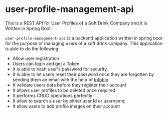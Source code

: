 # user-profile-management-api
This is a REST API for User Profiles of a Soft Drink Company and it is Written in Spring Boot

`user-profile-management-api` is a backend application written in spring boot for the purpose of managing users of a soft drink company.
This application is able to do the following: 
- Allow user registration
- Users can login and get a Token
- It is able to hash user's password for security
- It is able to let users reset their password once they are forgotten by sending them an email with the help of [Infobip](https://www.infobip.com)
- It validate users data before they register their account
- It allows user profiles to be deleted once required
- It performs CRUD operations perfectly
- It allow to search a user by either user Id or username;
- It allow users to add profile images on their account
